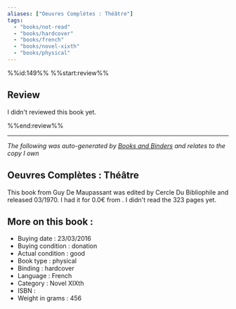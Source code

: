 ```yaml
---
aliases: ["Oeuvres Complètes : Théâtre"] 
tags: 
  - "books/not-read" 
  - "books/hardcover" 
  - "books/french"
  - "books/novel-xixth"
  - "books/physical"
---
```

%%id:149%%
%%start:review%%
## Review
I didn't reviewed this book yet. 

%%end:review%%

---
_The following was auto-generated by [Books and Binders](Books%20and%20Binders.md) and relates to the copy I own_
## Oeuvres Complètes : Théâtre
This book from Guy De Maupassant was edited by Cercle Du Bibliophile and released 03/1970. I had it for 0.0€ from . I didn't read the 323 pages yet.

## More on this book :
- Buying date : 23/03/2016
- Buying condition : donation
- Actual condition : good
- Book type : physical
- Binding : hardcover
- Language : French
- Category : Novel XIXth
- ISBN : 
- Weight in grams : 456
